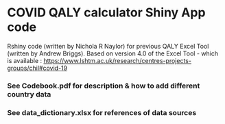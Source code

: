 # COVID QALY calculator Shiny App code
Rshiny code (written by Nichola R Naylor) for previous QALY Excel Tool (written by Andrew Briggs).
Based on version 4.0 of the Excel Tool - which is available :
https://www.lshtm.ac.uk/research/centres-projects-groups/chil#covid-19

### See Codebook.pdf for description & how to add different country data
### See data_dictionary.xlsx for references of data sources
